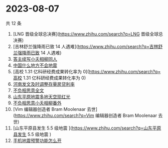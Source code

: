 # 2023-08-07

共 12 条

<!-- BEGIN ZHIHUSEARCH -->
<!-- 最后更新时间 Mon Aug 07 2023 17:10:18 GMT+0800 (China Standard Time) -->
1. [LNG 晋级全球总决赛](https://www.zhihu.com/search?q=LNG 晋级全球总决赛)
1. [吉林舒兰强降雨已致 14 人遇难](https://www.zhihu.com/search?q=吉林舒兰强降雨已致 14 人遇难)
1. [答主续写小夭相柳同人](https://www.zhihu.com/search?q=答主续写小夭相柳同人)
1. [中国什么地方不会地震](https://www.zhihu.com/search?q=中国什么地方不会地震)
1. [高校 1.31 亿科研经费成果转化率为 0](https://www.zhihu.com/search?q=高校 1.31 亿科研经费成果转化率为 0)
1. [河南发文及时调整存量房贷利率](https://www.zhihu.com/search?q=河南发文及时调整存量房贷利率)
1. [不负相思意全文](https://www.zhihu.com/search?q=不负相思意全文)
1. [山东平原地震多地天空现红光](https://www.zhihu.com/search?q=山东平原地震多地天空现红光)
1. [不负相思意小夭相柳番外](https://www.zhihu.com/search?q=不负相思意小夭相柳番外)
1. [Vim 编辑器创造者 Bram Moolenaar 去世](https://www.zhihu.com/search?q=Vim 编辑器创造者 Bram Moolenaar 去世)
1. [山东平原县发生 5.5 级地震 ](https://www.zhihu.com/search?q=山东平原县发生 5.5 级地震 )
1. [手机地震预警功能怎么开](https://www.zhihu.com/search?q=手机地震预警功能怎么开)
<!-- END ZHIHUSEARCH -->
